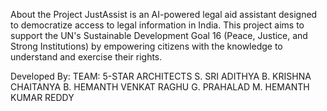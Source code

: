About the Project
JustAssist is an AI-powered legal aid assistant designed to democratize access to legal information in India. This project aims to support the UN's Sustainable Development Goal 16 (Peace, Justice, and Strong Institutions) by empowering citizens with the knowledge to understand and exercise their rights.

Developed By:
TEAM: 5-STAR ARCHITECTS
S. SRI ADITHYA
B. KRISHNA CHAITANYA
B. HEMANTH VENKAT RAGHU
G. PRAHALAD
M. HEMANTH KUMAR REDDY
